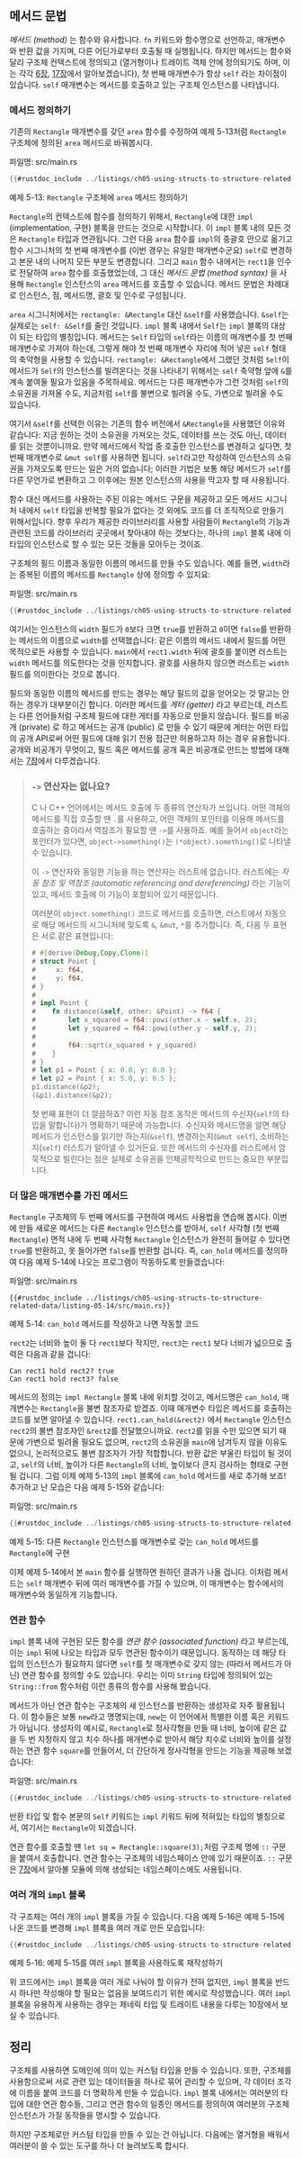 ## 메서드 문법

*메서드 (method)* 는 함수와 유사합니다.
`fn` 키워드와 함수명으로 선언하고, 매개변수와 반환 값을 가지며,
다른 어딘가로부터 호출될 때 실행됩니다.
하지만 메서드는 함수와 달리 구조체 컨텍스트에 정의되고 (열거형이나
트레이트 객체 안에 정의되기도 하며, 이는 각각 [6장][enums]<!-- ignore -->,
[17장][trait-objects]<!-- ignore -->에서 알아보겠습니다),
첫 번째 매개변수가 항상 `self` 라는 차이점이 있습니다.
`self` 매개변수는 메서드를 호출하고 있는 구조체 인스턴스를 나타냅니다.

### 메서드 정의하기

기존의 `Rectangle` 매개변수를 갖던 `area` 함수를 수정하여
예제 5-13처럼 `Rectangle` 구조체에 정의된
`area` 메서드로 바꿔봅시다.

<span class="filename">파일명: src/main.rs</span>

```rust
{{#rustdoc_include ../listings/ch05-using-structs-to-structure-related-data/listing-05-13/src/main.rs}}
```

<span class="caption">예제 5-13: `Rectangle` 구조체에
`area` 메서드 정의하기</span>

`Rectangle`의 컨텍스트에 함수를 정의하기 위해서, `Rectangle`에 대한 `impl`
(implementation, 구현) 블록을 만드는 것으로 시작합니다. 이 `impl` 블록 내의
모든 것은 `Rectangle` 타입과 연관됩니다. 그런 다음 `area` 함수를 `impl`의
중괄호 안으로 옮기고 함수 시그니처의 첫 번째 매개변수를 (이번 경우는 유일한
매개변수군요) `self`로 변경하고 본문 내의 나머지 모든 부분도 변경합니다. 
그리고 `main` 함수 내에서는 `rect1`을 인수로 전달하여 `area` 함수를 호출했었는데,
그 대신 *메서드 문법 (method syntax)* 을 사용해 `Rectangle` 인스턴스의 `area`
메서드를 호출할 수 있습니다. 메서드 문법은 차례대로 인스턴스, 점,
메서드명, 괄호 및 인수로 구성됩니다.

`area` 시그니처에서는 `rectangle: &Rectangle` 대신 `&self`를 사용했습니다.
`&self`는 실제로는 `self: &Self`를 줄인 것입니다. `impl` 블록 내에서
`Self`는 `impl` 블록의 대상이 되는 타입의 별칭입니다. 메서드는
`Self` 타입의 `self`라는 이름의 매개변수를 첫 번째 매개변수로 가져야
하는데, 그렇게 해야 첫 번째 매개변수 자리에 적어 넣은 `self` 형태의 축약형을
사용할 수 있습니다. `rectangle: &Rectangle`에서 그랬던 것처럼 `Self`이 메서드가
`Self`의 인스턴스를 빌려온다는 것을 나타내기 위해서는 `self` 축약형 앞에
`&`를 계속 붙여둘 필요가 있음을 주목하세요. 메서드는 다른 매개변수가 그런 것처럼
`self`의 소유권을 가져올 수도, 지금처럼 `self`를 불변으로 빌려올 수도,
가변으로 빌려올 수도 있습니다.

여기서 `&self`를 선택한 이유는 기존의 함수 버전에서 `&Rectangle`을
사용했던 이유와 같습니다: 지금 원하는 것이 소유권을 가져오는 것도,
데이터를 쓰는 것도 아닌, 데이터를 읽는 것뿐이니까요. 만약 메서드에서
작업 중 호출한 인스턴스를 변경하고 싶다면, 첫 번째 매개변수로
`&mut self`를 사용하면 됩니다. `self`라고만 작성하여 인스턴스의 소유권을
가져오도록 만드는 일은 거의 없습니다; 이러한 기법은 보통 해당 메서드가
`self`를 다른 무언가로 변환하고 그 이후에는 원본 인스턴스의 사용을 막고자
할 때 사용됩니다.

함수 대신 메서드를 사용하는 주된 이유는 메서드 구문을 제공하고
모든 메서드 시그니처 내에서 `self` 타입을 반복할 필요가 없다는 것 외에도
코드를 더 조직적으로 만들기 위해서입니다. 향후 우리가 제공한 라이브러리를
사용할 사람들이 `Rectangle`의 기능과 관련된 코드를 라이브러리 곳곳에서
찾아내야 하는 것보다는, 하나의 `impl` 블록 내에 이 타입의 인스턴스로
할 수 있는 모든 것들을 모아두는 것이죠.

구조체의 필드 이름과 동일한 이름의 메서드를 만들 수도 있습니다.
예를 들면, `width`라는 중복된 이름의 메서드를 `Rectangle` 상에 정의할 수
있지요:

<span class="filename">파일명: src/main.rs</span>

```rust
{{#rustdoc_include ../listings/ch05-using-structs-to-structure-related-data/no-listing-06-method-field-interaction/src/main.rs:here}}
```

여기서는 인스턴스의 `width` 필드가 `0`보다 크면 `true`를 반환하고
`0`이면 `false`를 반환하는 메서드의 이름으로 `width`를 선택했습니다:
같은 이름의 메서드 내에서 필드를 어떤 목적으로든 사용할 수 있습니다.
`main`에서 `rect1.width` 뒤에 괄호를 붙이면 러스트는 `width` 메서드를
의도한다는 것을 인지합니다. 괄호를 사용하지 않으면 러스트는 `width` 필드를
의미한다는 것으로 봅니다.

필드와 동일한 이름의 메서드를 만드는 경우는 해당 필드의 값을 얻어오는 것
말고는 안하는 경우가 대부분이긴 합니다. 이러한 메서드를
*게터 (getter)* 라고 부르는데, 러스트는 다른 언어들처럼 구조체 필드에 대한
게터를 자동으로 만들지 않습니다. 필드를 비공개 (private) 로 하고 메서드는
공개 (public) 로 만들 수 있기 때문에 게터는 어떤 타입의 공개 API로써 어떤
필드에 대해 읽기 전용 접근만 허용하고자 하는 경우 유용합니다. 공개와 비공개가
무엇이고, 필드 혹은 메서드를 공개 혹은 비공개로 만드는 방법에 대해서는
[7장][public]<!-- ignore -->에서 다루겠습니다.

> ### `->` 연산자는 없나요?
>
> C 나 C++ 언어에서는 메서드 호출에 두 종류의 연산자가 쓰입니다.
> 어떤 객체의 메서드를 직접 호출할 땐 `.`를 사용하고,
> 어떤 객체의 포인터를 이용해 메서드를 호출하는 중이라서 역참조가 필요할 땐 `->`를 사용하죠.
> 예를 들어서 `object`라는 포인터가 있다면,
> `object->something()`는  `(*object).something()`로 나타낼 수 있습니다.
>
> 이 `->` 연산자와 동일한 기능을 하는 연산자는 러스트에 없습니다.
> 러스트에는 *자동 참조 및 역참조 (automatic referencing and dereferencing)* 라는 기능이 있고,
> 메서드 호출에 이 기능이 포함되어 있기 때문입니다.
>
> 여러분이 `object.something()` 코드로 메서드를 호출하면,
> 러스트에서 자동으로 해당 메서드의 시그니처에 맞도록 `&`, `&mut`, `*`를 추가합니다.
> 즉, 다음 두 표현은 서로 같은 표현입니다:
>
> <!-- CAN'T EXTRACT SEE BUG https://github.com/rust-lang/mdBook/issues/1127 -->
> ```rust
> # #[derive(Debug,Copy,Clone)]
> # struct Point {
> #     x: f64,
> #     y: f64,
> # }
> #
> # impl Point {
> #    fn distance(&self, other: &Point) -> f64 {
> #        let x_squared = f64::powi(other.x - self.x, 2);
> #        let y_squared = f64::powi(other.y - self.y, 2);
> #
> #        f64::sqrt(x_squared + y_squared)
> #    }
> # }
> # let p1 = Point { x: 0.0, y: 0.0 };
> # let p2 = Point { x: 5.0, y: 6.5 };
> p1.distance(&p2);
> (&p1).distance(&p2);
> ```
>
> 첫 번째 표현이 더 깔끔하죠?
> 이런 자동 참조 동작은 메서드의 수신자(`self`의 타입을 말합니다)가 명확하기 때문에 가능합니다.
> 수신자와 메서드명을 알면 해당 메서드가 인스턴스를 읽기만 하는지(`&self`),
> 변경하는지(`&mut self`), 소비하는지(`self`) 러스트가 알아낼 수 있거든요.
> 또한 메서드의 수신자를 러스트에서 암묵적으로 빌린다는 점은
> 실제로 소유권을 인체공학적으로 만드는 중요한 부분입니다.

### 더 많은 매개변수를 가진 메서드

`Rectangle` 구조체의 두 번째 메서드를 구현하여 메서드 사용법을 연습해 봅시다.
이번에 만들 새로운 메서드는 다른 `Rectangle` 인스턴스를 받아서,
`self` 사각형 (첫 번째 `Rectangle`) 면적 내에 두 번째 사각형 `Rectangle`
인스턴스가 완전히 들어갈 수 있다면 `true`를 반환하고, 못 들어가면 `false`를
반환할 겁니다. 즉, `can_hold` 메서드를 정의하여 다음 예제 5-14에 나오는
프로그램이 작동하도록 만들겠습니다:

<span class="filename">파일명: src/main.rs</span>

```rust,ignore
{{#rustdoc_include ../listings/ch05-using-structs-to-structure-related-data/listing-05-14/src/main.rs}}
```

<span class="caption">예제 5-14: `can_hold` 메서드를 작성하고 나면
작동할 코드</span>

`rect2`는 너비와 높이 둘 다 `rect1`보다 작지만,
`rect3`는  `rect1` 보다 너비가 넓으므로
출력은 다음과 같을 겁니다:

```text
Can rect1 hold rect2? true
Can rect1 hold rect3? false
```

메서드의 정의는 `impl Rectangle` 블록 내에 위치할 것이고,
메서드명은 `can_hold`, 매개변수는 `Rectangle`을 불변 참조자로 받겠죠.
이때 매개변수 타입은 메서드를 호출하는 코드를 보면 알아낼 수 있습니다.
`rect1.can_hold(&rect2)` 에서 `Rectangle` 인스턴스
`rect2`의 불변 참조자인 `&rect2`를 전달했으니까요.
`rect2`를 읽을 수만 있으면 되기 때문에
가변으로 빌려올 필요도 없으며,
`rect2`의 소유권을 `main`에 남겨두지 않을 이유도 없으니,
논리적으로도 불변 참조자가 가장 적합합니다.
반환 값은 부울린 타입이 될 것이고, `self`의 너비, 높이가
다른 `Rectangle`의 너비, 높이보다 큰지 검사하는 형태로 구현될 겁니다.
그럼 이제 예제 5-13의 `impl` 블록에 `can_hold` 메서드를 새로 추가해 보죠!
추가하고 난 모습은 다음 예제 5-15와 같습니다:

<span class="filename">파일명: src/main.rs</span>

```rust
{{#rustdoc_include ../listings/ch05-using-structs-to-structure-related-data/listing-05-15/src/main.rs:here}}
```

<span class="caption">예제 5-15: 다른 `Rectangle` 인스턴스를
매개변수로 갖는 `can_hold` 메서드를 `Rectangle`에 구현</span>

이제 예제 5-14에서 본
`main` 함수를 실행하면 원하던 결과가 나올 겁니다.
이처럼 메서드는 `self` 매개변수 뒤에 여러 매개변수를 가질 수 있으며,
이 매개변수는 함수에서의 매개변수와 동일하게 기능합니다.

### 연관 함수

`impl` 블록 내에 구현된 모든 함수를 *연관 함수 (associated function)* 라고
부르는데, 이는 `impl` 뒤에 나오는 타입과 모두 연관된 함수이기 때문입니다.
동작하는 데 해당 타입의 인스턴스가 필요하지 않다면 `self`를 첫 매개변수로
갖지 않는 (따라서 메서드가 아닌) 연관 함수를 정의할 수도 있습니다.
우리는 이미 `String` 타입에 정의되어 있는 `String::from` 함수처럼 이런
종류의 함수를 사용해 봤습니다.

메서드가 아닌 연관 함수는 구조체의 새 인스턴스를 반환하는 생성자로
자주 활용됩니다. 이 함수들은 보통 `new`라고 명명되는데, `new`는
이 언어에서 특별한 이름 혹은 키워드가 아닙니다. 생성자의 예시로,
`Rectangle`로 정사각형을 만들 때 너비, 높이에 같은 값을 두 번 지정하지 않고
치수 하나를 매개변수로 받아서 해당 치수로 너비와 높이를 설정하는
연관 함수 `square`를 만들어서, 더 간단하게 정사각형을 만드는 기능을
제공해 보겠습니다:

<span class="filename">파일명: src/main.rs</span>

```rust
{{#rustdoc_include ../listings/ch05-using-structs-to-structure-related-data/no-listing-03-associated-functions/src/main.rs:here}}
```

반환 타입 및 함수 본문의 `Self` 키워드는 `impl` 키워드
뒤에 적혀있는 타입의 별칭으로서, 여기서는 `Rectangle`이
되겠습니다.

연관 함수를 호출할 땐
`let sq = Rectangle::square(3);`처럼 구조체 명에 `::` 구문을 붙여서 호출합니다.
연관 함수는 구조체의 네임스페이스 안에 있기 때문이죠.
`::` 구문은 [7장][modules]<!-- ignore -->에서 알아볼 모듈에 의해 생성되는
네임스페이스에도 사용됩니다.

### 여러 개의 `impl` 블록

각 구조체는 여러 개의 `impl` 블록을 가질 수 있습니다.
다음 예제 5-16은 예제 5-15에 나온 코드를 변경해
`impl` 블록을 여러 개로 만든 모습입니다:

```rust
{{#rustdoc_include ../listings/ch05-using-structs-to-structure-related-data/listing-05-16/src/main.rs:here}}
```

<span class="caption">예제 5-16: 예제 5-15를 여러 `impl`
블록을 사용하도록 재작성하기</span>

위 코드에서는 `impl` 블록을 여러 개로 나눠야 할 이유가 전혀 없지만,
`impl` 블록을 반드시 하나만 작성해야 할 필요는 없음을 보여드리기 위한 예시로 작성했습니다.
여러 `impl` 블록을 유용하게 사용하는 경우는 제네릭 타입 및 트레이트 내용을 다루는 10장에서 보실 수 있습니다.

## 정리

구조체를 사용하면 도메인에 의미 있는 커스텀 타입을 만들 수 있습니다.
또한, 구조체를 사용함으로써 서로 관련 있는 데이터들을 하나로 묶어 관리할 수
있으며, 각 데이터 조각에 이름을 붙여 코드를 더 명확하게 만들 수 있습니다.
`impl` 블록 내에서는 여러분의 타입에 대한 연관 함수들, 그리고 연관 함수의
일종인 메서드를 정의하여 여러분의 구조체 인스턴스가 가질 동작들을 명시할 수
있습니다.

하지만 구조체로만 커스텀 타입을 만들 수 있는 건 아닙니다.
다음에는 열거형을 배워서 여러분이 쓸 수 있는 도구를 하나 더 늘려보도록 합시다.

[enums]: ch06-00-enums.html
[trait-objects]: ch17-02-trait-objects.md
[public]: ch07-03-paths-for-referring-to-an-item-in-the-module-tree.html#exposing-paths-with-the-pub-keyword
[modules]: ch07-02-defining-modules-to-control-scope-and-privacy.html
